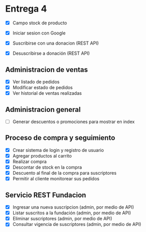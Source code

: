 # Entrega 4

- [x] Campo stock de producto
- [x] Iniciar sesion con Google

- [x] Suscribirse con una donacion (REST API)
- [x] Desuscribirse a donación (REST API)

## Administracion de ventas
- [x] Ver listado de pedidos
- [x] Modificar estado de pedidos
- [x] Ver historial de ventas realizadas

## Administracion general
- [ ] Generar descuentos o promociones para mostrar en index

## Proceso de compra y seguimiento
- [x] Crear sistema de login y registro de usuario
- [x] Agregar productos al carrito
- [x] Realizar compra
- [x] Descontar de stock en la compra
- [x] Descuento al final de la compra para suscriptores 
- [x] Permitir al cliente monitorear sus pedidos

## Servicio REST Fundacion
- [x] Ingresar una nueva suscripcion (admin, por medio de API)
- [x] Listar suscritos a la fundación (admin, por medio de API)
- [x] Eliminar suscriptores  (admin, por medio de API)
- [x] Consultar vigencia de suscriptores (admin, por medio de API)